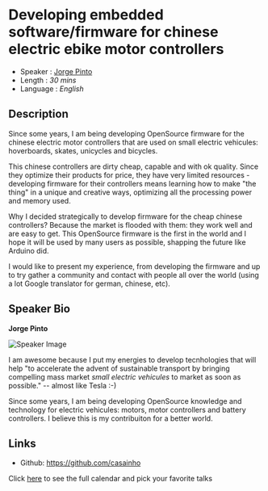 Developing embedded software/firmware for chinese electric ebike motor controllers
========================

* Speaker   : [Jorge Pinto](https://pixels.camp/casainho)
* Length    : *30 mins*
* Language  : *English*

Description
-----------

Since some years, I am being developing OpenSource firmware for the chinese electric motor controllers that are used on small electric vehicules: hoverboards, skates, unicycles and bicycles.

This chinese controllers are dirty cheap, capable and with ok quality. Since they optimize their products for price, they have very limited resources - developing firmware for their controllers means learning how to make "the thing" in a unique and creative ways, optimizing all the processing power and memory used.

Why I decided strategically to develop firmware for the cheap chinese controllers? Because the market is flooded with them: they work well and are easy to get. This OpenSource firmware is the first in the world and I hope it will be used by many users as possible, shapping the future like Arduino did.

I would like to present my experience, from developing the firmware and up to try gather a community and contact with people all over the world (using a lot Google translator for german, chinese, etc).

Speaker Bio
-----------

**Jorge Pinto**

![Speaker Image](https://media.licdn.com/mpr/mpr/shrinknp_200_200/AAEAAQAAAAAAAAdaAAAAJDczZTBiZGQ4LWZjMWItNDE3OS04MDYyLTEzYTg5NjcyOGEyNg.jpg)

I am awesome because I put my energies to develop tecnhologies that will help "to accelerate the advent of sustainable transport by bringing compelling mass market _small electric vehicules_ to market as soon as possible." -- almost like Tesla :-)

Since some years, I am being developing OpenSource knowledge and technology for electric vehicules: motors, motor controllers and battery controllers. I believe this is my contribuiton for a better world.

Links
-----

* Github: https://github.com/casainho

Click [here][1] to see the full calendar and pick your favorite talks

[1]: https://pixels.camp/schedule/
